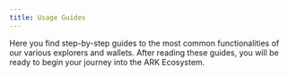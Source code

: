 ```yaml
---
title: Usage Guides
---
```


Here you find step-by-step guides to the most common functionalities of our various explorers and wallets. After reading these guides, you will be ready to begin your journey into the ARK Ecosystem.
